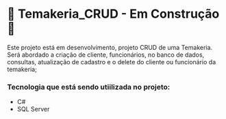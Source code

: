 # 🚧 Temakeria_CRUD - Em Construção🚧

Este projeto está em desenvolvimento, projeto CRUD de uma Temakeria.
Será abordado a criação de cliente, funcionários, no banco de dados, consultas, atualização de cadastro e o delete do cliente ou funcionário da temakeria;

### Tecnologia que está sendo utiilizada no projeto:

- C#
- SQL Server
